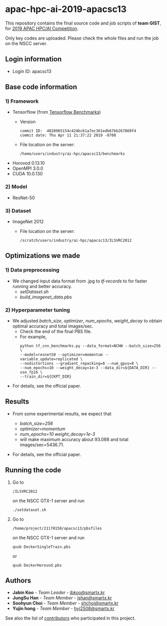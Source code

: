 # apac-hpc-ai-2019-apacsc13

This repository contains the final source code and job scripts of **team GIST**, for [2019 APAC HPC/AI Competition](https://hpcadvisorycouncil.com/events/2019/APAC-AI-HPC/).

Only key codes are uploaded. Please check the whole files and run the job on the NSCC server.

## Login information

* Login ID: apacsc13

## Base code information

### 1) Framework
* Tensorflow (from [Tensorflow Benchmarks](https://github.com/tensorflow/benchmarks))
    * Version
        ```
        commit ID:  4828965154c424bc61a7ec361edb67bb267869f4
        commit date: Thu Apr 11 21:37:22 2019 -0700
        ```

    * File location on the server: 
        ```
        /home/users/industry/ai-hpc/apacsc13/benchmarks
        ```
* Horovod 0.13.10
* OpenMPI 3.0.0
* CUDA 10.0.130

### 2) Model
* ResNet-50

### 3) Dataset
* ImageNet 2012

    * File location on the server: 
        ```
        /scratch/users/industry/ai-hpc/apacsc13/ILSVRC2012
        ```

## Optimizations we made

### 1) Data preprocessing
    
* We changed input data format from .jpg to *tf-records* to for faster running and better accuracy.
    * *setDataset.sh*
    * *build_imagenet_data.pbs*

### 2) Hyperparameter tuning

* We adjusted *batch_size*, *optimizer*, *num_epochs*, *weight_decay* to obtain optimal accuracy and total images/sec.
    * Check the end of the final PBS file.
    * For example,
        ```
        python tf_cnn_benchmarks.py --data_format=NCHW --batch_size=256 \
        --model=resnet50 --optimizer=momentum --variable_update=replicated \
        --nodistortions --gradient_repacking=8 --num_gpus=8 \
        --num_epochs=10 --weight_decay=1e-3 --data_dir=${DATA_DIR} --use_fp16 \
        --train_dir=${CKPT_DIR}
        ```
* For details, see the official paper.

## Results

* From some experimental results, we expect that 
    * *batch_size=256*
    * *optimizer=momentum*
    * *num_epochs=10 weight_decay=1e-3* 
    * will make maximum accuracy about 93.088 and total images/sec=5436.71.

* For details, see the official paper.

## Running the code

1. Go to 
    ```
    /ILSVRC2012
    ```
    on the NSCC GTX-1 server and run 
    ```
    ./setdataset.sh
    ```
2. Go to
    ```
    /home/project/21170158/apacsc13/pbsfiles
    ```
    on the NSCC GTX-1 server and run 
    ```
    qsub DockerSingleTrain.pbs
    ```
    or
    ```
    qsub DockerHorovod.pbs
    ```

## Authors

* **Jabin Koo** - *Team Leader* - [jbkoo@smartx.kr](jbkoo@smartx.kr)
* **JungSu Han** - *Team Member* - [jshan@smartx.kr](jshan@smartx.kr)
* **Soohyun Choi** - *Team Member* - [shchoi@smartx.kr](shchoi@smartx.kr)
* **Yujin hong** - *Team Member* - [hyj2508@smartx.kr](hyj2508@smartx.kr)

See also the list of [contributors](https://github.com/your/project/contributors) who participated in this project.
